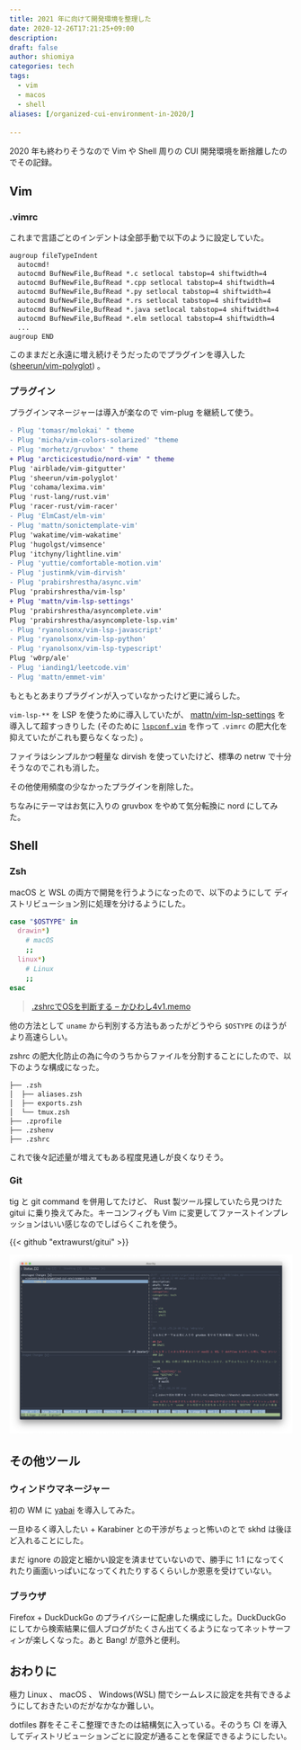 ```yaml
---
title: 2021 年に向けて開発環境を整理した
date: 2020-12-26T17:21:25+09:00
description:
draft: false
author: shiomiya
categories: tech
tags:
  - vim
  - macos
  - shell
aliases: [/organized-cui-environment-in-2020/]

---
```


2020 年も終わりそうなので Vim や Shell 周りの CUI 開発環境を断捨離したのでその記録。

## Vim

### .vimrc

これまで言語ごとのインデントは全部手動で以下のように設定していた。

```viml
augroup fileTypeIndent
  autocmd!
  autocmd BufNewFile,BufRead *.c setlocal tabstop=4 shiftwidth=4
  autocmd BufNewFile,BufRead *.cpp setlocal tabstop=4 shiftwidth=4
  autocmd BufNewFile,BufRead *.py setlocal tabstop=4 shiftwidth=4
  autocmd BufNewFile,BufRead *.rs setlocal tabstop=4 shiftwidth=4
  autocmd BufNewFile,BufRead *.java setlocal tabstop=4 shiftwidth=4
  autocmd BufNewFile,BufRead *.elm setlocal tabstop=4 shiftwidth=4
  ...
augroup END
```

このままだと永遠に増え続けそうだったのでプラグインを導入した ([sheerun/vim-polyglot](https://github.com/sheerun/vim-polyglot)) 。

### プラグイン

プラグインマネージャーは導入が楽なので vim-plug を継続して使う。

```diff
- Plug 'tomasr/molokai' " theme
- Plug 'micha/vim-colors-solarized' "theme
- Plug 'morhetz/gruvbox' " theme
+ Plug 'arcticicestudio/nord-vim' " theme
Plug 'airblade/vim-gitgutter'
Plug 'sheerun/vim-polyglot'
Plug 'cohama/lexima.vim'
Plug 'rust-lang/rust.vim'
Plug 'racer-rust/vim-racer'
- Plug 'ElmCast/elm-vim'
- Plug 'mattn/sonictemplate-vim'
Plug 'wakatime/vim-wakatime'
Plug 'hugolgst/vimsence'
Plug 'itchyny/lightline.vim'
- Plug 'yuttie/comfortable-motion.vim'
- Plug 'justinmk/vim-dirvish'
- Plug 'prabirshrestha/async.vim'
Plug 'prabirshrestha/vim-lsp'
+ Plug 'mattn/vim-lsp-settings'
Plug 'prabirshrestha/asyncomplete.vim'
Plug 'prabirshrestha/asyncomplete-lsp.vim'
- Plug 'ryanolsonx/vim-lsp-javascript'
- Plug 'ryanolsonx/vim-lsp-python'
- Plug 'ryanolsonx/vim-lsp-typescript'
Plug 'w0rp/ale'
- Plug 'ianding1/leetcode.vim'
- Plug 'mattn/emmet-vim'
```

もともとあまりプラグインが入っていなかったけど更に減らした。

`vim-lsp-**` を LSP を使うために導入していたが、 [mattn/vim-lsp-settings](https://github.com/mattn/vim-lsp-settings) を導入して超すっきりした (そのために [`lspconf.vim`](https://github.com/shiomiyan/.dotfiles/blob/master/.vim/userautoload/lspconf.vim) を作って `.vimrc` の肥大化を抑えていたがこれも要らなくなった) 。

ファイラはシンプルかつ軽量な dirvish を使っていたけど、標準の netrw で十分そうなのでこれも消した。

その他使用頻度の少なかったプラグインを削除した。

ちなみにテーマはお気に入りの gruvbox をやめて気分転換に nord にしてみた。

## Shell

### Zsh

macOS と WSL の両方で開発を行うようになったので、以下のようにして ディストリビューション別に処理を分けるようにした。

```sh
case "$OSTYPE" in
  drawin*)
    # macOS
    ;;
  linux*)
    # Linux
    ;;
esac
```

> [.zshrcでOSを判断する – かひわし4v1.memo](https://khws4v1.myhome.cx/article/2015/02/zshrc%E3%81%A7os%E3%82%92%E5%88%A4%E6%96%AD%E3%81%99%E3%82%8B/)

他の方法として `uname` から判別する方法もあったがどうやら `$OSTYPE` のほうがより高速らしい。

zshrc の肥大化防止の為に今のうちからファイルを分割することにしたので、以下のような構成になった。

```
├── .zsh
│  ├── aliases.zsh
│  ├── exports.zsh
│  └── tmux.zsh
├── .zprofile
├── .zshenv
├── .zshrc
```

これで後々記述量が増えてもある程度見通しが良くなりそう。

### Git

tig と git command を併用してたけど、 Rust 製ツール探していたら見つけた gitui に乗り換えてみた。キーコンフィグも Vim に変更してファーストインプレッションはいい感じなのでしばらくこれを使う。

{{< github "extrawurst/gitui" >}}

![](gitui.png)

## その他ツール

### ウィンドウマネージャー

初の WM に [yabai](https://github.com/koekeishiya/yabai) を導入してみた。

一旦ゆるく導入したい + Karabiner との干渉がちょっと怖いのとで skhd は後ほど入れることにした。

まだ ignore の設定と細かい設定を済ませていないので、勝手に 1:1 になってくれたり画面いっぱいになってくれたりするくらいしか恩恵を受けていない。

### ブラウザ

Firefox + DuckDuckGo のプライバシーに配慮した構成にした。DuckDuckGo にしてから検索結果に個人ブログがたくさん出てくるようになってネットサーフィンが楽しくなった。あと Bang! が意外と便利。

## おわりに

極力 Linux 、 macOS 、 Windows(WSL) 間でシームレスに設定を共有できるようにしておきたいのだがなかなか難しい。

dotfiles 群をそこそこ整理できたのは結構気に入っている。そのうち CI を導入してディストリビューションごとに設定が通ることを保証できるようにしたい。
